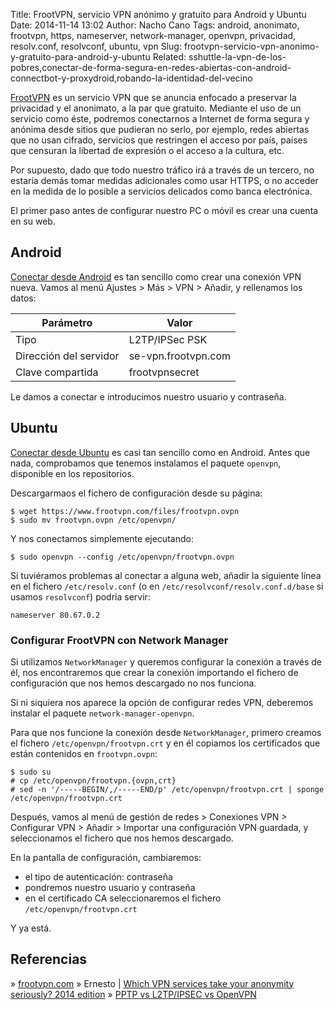 Title: FrootVPN, servicio VPN anónimo y gratuito para Android y Ubuntu
Date: 2014-11-14 13:02
Author: Nacho Cano
Tags: android, anonimato, frootvpn, https, nameserver, network-manager, openvpn, privacidad, resolv.conf, resolvconf, ubuntu, vpn
Slug: frootvpn-servicio-vpn-anonimo-y-gratuito-para-android-y-ubuntu
Related: sshuttle-la-vpn-de-los-pobres,conectar-de-forma-segura-en-redes-abiertas-con-android-connectbot-y-proxydroid,robando-la-identidad-del-vecino

[FrootVPN][] es un servicio VPN que se anuncia enfocado a preservar la
privacidad y el anonimato, a la par que gratuito. Mediante el uso de un
servicio como éste, podremos conectarnos a Internet de forma segura y
anónima desde sitios que pudieran no serlo, por ejemplo, redes abiertas
que no usan cifrado, servicios que restringen el acceso por país, países
que censuran la libertad de expresión o el acceso a la cultura, etc.

Por supuesto, dado que todo nuestro tráfico irá a través de un tercero,
no estaría demás tomar medidas adicionales como usar HTTPS, o no acceder
en la medida de lo posible a servicios delicados como banca electrónica.

El primer paso antes de configurar nuestro PC o móvil es crear una
cuenta en su web.

Android
-------

[Conectar desde Android][] es tan sencillo como crear una conexión VPN
nueva. Vamos al menú Ajustes > Más > VPN > Añadir, y rellenamos los
datos:

|Parámetro               |Valor                |
|------------------------|---------------------|
|Tipo                    |L2TP/IPSec PSK       |
|Dirección del servidor  |se-vpn.frootvpn.com  |
|Clave compartida        |frootvpnsecret       |

Le damos a conectar e introducimos nuestro usuario y contraseña.

Ubuntu
------

[Conectar desde Ubuntu][] es casi tan sencillo como en Android. Antes
que nada, comprobamos que tenemos instalamos el paquete `openvpn`,
disponible en los repositorios.

Descargarmaos el fichero de configuración desde su página:

    $ wget https://www.frootvpn.com/files/frootvpn.ovpn
    $ sudo mv frootvpn.ovpn /etc/openvpn/

Y nos conectamos simplemente ejecutando:

    $ sudo openvpn --config /etc/openvpn/frootvpn.ovpn

Si tuviéramos problemas al conectar a alguna web, añadir la siguiente
línea en el fichero `/etc/resolv.conf` (o en
`/etc/resolvconf/resolv.conf.d/base` si usamos `resolvconf`) podría
servir:

    nameserver 80.67.0.2

### Configurar FrootVPN con Network Manager

Si utilizamos `NetworkManager` y queremos configurar la conexión a
través de él, nos encontraremos que crear la conexión importando el
fichero de configuración que nos hemos descargado no nos funciona.

Si ni siquiera nos aparece la opción de configurar redes VPN, deberemos
instalar el paquete `network-manager-openvpn`.

Para que nos funcione la conexión desde `NetworkManager`, primero
creamos el fichero `/etc/openvpn/frootvpn.crt` y en él copiamos los
certificados que están contenidos en `frootvpn.ovpn`:

    $ sudo su
    # cp /etc/openvpn/frootvpn.{ovpn,crt}
    # sed -n '/-----BEGIN/,/-----END/p' /etc/openvpn/frootvpn.crt | sponge /etc/openvpn/frootvpn.crt

Después, vamos al menú de gestión de redes > Conexiones VPN >
Configurar VPN > Añadir > Importar una configuración VPN guardada, y
seleccionamos el fichero que nos hemos descargado.

En la pantalla de configuración, cambiaremos:

-   el tipo de autenticación: contraseña
-   pondremos nuestro usuario y contraseña
-   en el certificado CA seleccionaremos el fichero
    `/etc/openvpn/frootvpn.crt`

Y ya está.

Referencias
-----------

» [frootvpn.com][FrootVPN]
» Ernesto | [Which VPN services take your anonymity seriously? 2014 edition][]
» [PPTP vs L2TP/IPSEC vs OpenVPN][]

  [FrootVPN]: https://www.frootvpn.com/
    "FrootVPN"
  [Conectar desde Android]: https://www.frootvpn.com/guides/android-20.html
    "Conectar desde Android"
  [Conectar desde Ubuntu]: https://www.frootvpn.com/guides/linuxdebian-19.html
    "Conectar desde Ubuntu"
  [Which VPN services take your anonymity seriously? 2014 edition]: https://torrentfreak.com/which-vpn-services-take-your-anonymity-seriously-2014-edition-140315/
    "Which VPN services take your anonymity seriously? 2014 edition"
  [PPTP vs L2TP/IPSEC vs OpenVPN]: https://www.ivpn.net/pptp-vs-l2tp-vs-openvpn
    "PPTP vs L2TP/IPSEC vs OpenVPN"

